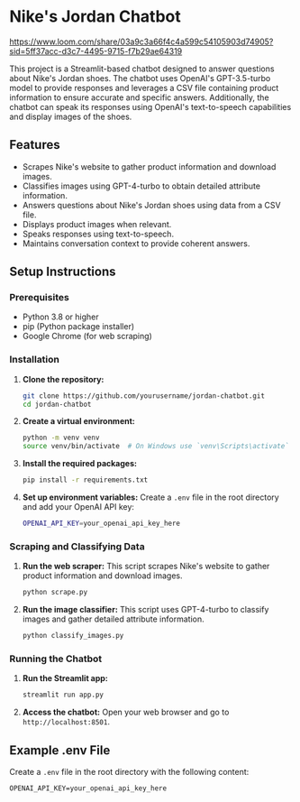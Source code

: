 # Nike's Jordan Chatbot

https://www.loom.com/share/03a9c3a66f4c4a599c54105903d74905?sid=5ff37acc-d3c7-4495-9715-f7b29ae64319

This project is a Streamlit-based chatbot designed to answer questions about Nike's Jordan shoes. The chatbot uses OpenAI's GPT-3.5-turbo model to provide responses and leverages a CSV file containing product information to ensure accurate and specific answers. Additionally, the chatbot can speak its responses using OpenAI's text-to-speech capabilities and display images of the shoes.

## Features

- Scrapes Nike's website to gather product information and download images.
- Classifies images using GPT-4-turbo to obtain detailed attribute information.
- Answers questions about Nike's Jordan shoes using data from a CSV file.
- Displays product images when relevant.
- Speaks responses using text-to-speech.
- Maintains conversation context to provide coherent answers.

## Setup Instructions

### Prerequisites

- Python 3.8 or higher
- pip (Python package installer)
- Google Chrome (for web scraping)

### Installation

1. **Clone the repository:**

   ```sh
   git clone https://github.com/yourusername/jordan-chatbot.git
   cd jordan-chatbot
   ```

2. **Create a virtual environment:**

   ```sh
   python -m venv venv
   source venv/bin/activate  # On Windows use `venv\Scripts\activate`
   ```

3. **Install the required packages:**

   ```sh
   pip install -r requirements.txt
   ```

4. **Set up environment variables:**
   Create a `.env` file in the root directory and add your OpenAI API key:
   ```sh
   OPENAI_API_KEY=your_openai_api_key_here
   ```

### Scraping and Classifying Data

1. **Run the web scraper:**
   This script scrapes Nike's website to gather product information and download images.

   ```sh
   python scrape.py
   ```

2. **Run the image classifier:**
   This script uses GPT-4-turbo to classify images and gather detailed attribute information.
   ```sh
   python classify_images.py
   ```

### Running the Chatbot

1. **Run the Streamlit app:**

   ```sh
   streamlit run app.py
   ```

2. **Access the chatbot:**
   Open your web browser and go to `http://localhost:8501`.

## Example .env File

Create a `.env` file in the root directory with the following content:

```plaintext
OPENAI_API_KEY=your_openai_api_key_here
```
